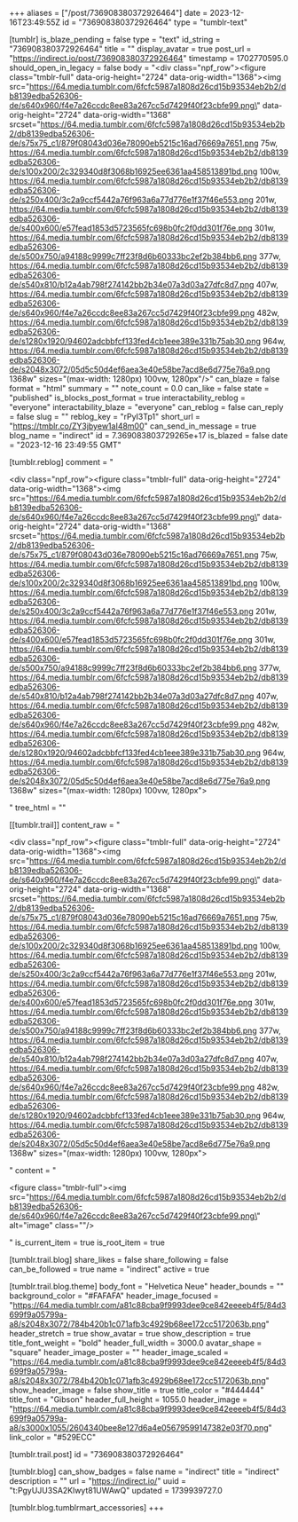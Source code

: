 +++
aliases = ["/post/736908380372926464"]
date = 2023-12-16T23:49:55Z
id = "736908380372926464"
type = "tumblr-text"

[tumblr]
is_blaze_pending = false
type = "text"
id_string = "736908380372926464"
title = ""
display_avatar = true
post_url = "https://indirect.io/post/736908380372926464"
timestamp = 1702770595.0
should_open_in_legacy = false
body = "<div class=\"npf_row\"><figure class=\"tmblr-full\" data-orig-height=\"2724\" data-orig-width=\"1368\"><img src=\"https://64.media.tumblr.com/6fcfc5987a1808d26cd15b93534eb2b2/db8139edba526306-de/s640x960/f4e7a26ccdc8ee83a267cc5d7429f40f23cbfe99.png\" data-orig-height=\"2724\" data-orig-width=\"1368\" srcset=\"https://64.media.tumblr.com/6fcfc5987a1808d26cd15b93534eb2b2/db8139edba526306-de/s75x75_c1/879f08043d036e78090eb5215c16ad76669a7651.png 75w, https://64.media.tumblr.com/6fcfc5987a1808d26cd15b93534eb2b2/db8139edba526306-de/s100x200/2c329340d8f3068b16925ee6361aa458513891bd.png 100w, https://64.media.tumblr.com/6fcfc5987a1808d26cd15b93534eb2b2/db8139edba526306-de/s250x400/3c2a9ccf5442a76f963a6a77d776e1f37f46e553.png 201w, https://64.media.tumblr.com/6fcfc5987a1808d26cd15b93534eb2b2/db8139edba526306-de/s400x600/e57fead1853d5723565fc698b0fc2f0dd301f76e.png 301w, https://64.media.tumblr.com/6fcfc5987a1808d26cd15b93534eb2b2/db8139edba526306-de/s500x750/a94188c9999c7ff23f8d6b60333bc2ef2b384bb6.png 377w, https://64.media.tumblr.com/6fcfc5987a1808d26cd15b93534eb2b2/db8139edba526306-de/s540x810/b12a4ab798f274142bb2b34e07a3d03a27dfc8d7.png 407w, https://64.media.tumblr.com/6fcfc5987a1808d26cd15b93534eb2b2/db8139edba526306-de/s640x960/f4e7a26ccdc8ee83a267cc5d7429f40f23cbfe99.png 482w, https://64.media.tumblr.com/6fcfc5987a1808d26cd15b93534eb2b2/db8139edba526306-de/s1280x1920/94602adcbbfcf133fed4cb1eee389e331b75ab30.png 964w, https://64.media.tumblr.com/6fcfc5987a1808d26cd15b93534eb2b2/db8139edba526306-de/s2048x3072/05d5c50d4ef6aea3e40e58be7acd8e6d775e76a9.png 1368w\" sizes=\"(max-width: 1280px) 100vw, 1280px\"/></figure></div>"
can_blaze = false
format = "html"
summary = ""
note_count = 0.0
can_like = false
state = "published"
is_blocks_post_format = true
interactability_reblog = "everyone"
interactability_blaze = "everyone"
can_reblog = false
can_reply = false
slug = ""
reblog_key = "rPyI3Tp1"
short_url = "https://tmblr.co/ZY3jbyew1aI48m00"
can_send_in_message = true
blog_name = "indirect"
id = 7.369083803729265e+17
is_blazed = false
date = "2023-12-16 23:49:55 GMT"

[tumblr.reblog]
comment = "<p><div class=\"npf_row\"><figure class=\"tmblr-full\" data-orig-height=\"2724\" data-orig-width=\"1368\"><img src=\"https://64.media.tumblr.com/6fcfc5987a1808d26cd15b93534eb2b2/db8139edba526306-de/s640x960/f4e7a26ccdc8ee83a267cc5d7429f40f23cbfe99.png\" data-orig-height=\"2724\" data-orig-width=\"1368\" srcset=\"https://64.media.tumblr.com/6fcfc5987a1808d26cd15b93534eb2b2/db8139edba526306-de/s75x75_c1/879f08043d036e78090eb5215c16ad76669a7651.png 75w, https://64.media.tumblr.com/6fcfc5987a1808d26cd15b93534eb2b2/db8139edba526306-de/s100x200/2c329340d8f3068b16925ee6361aa458513891bd.png 100w, https://64.media.tumblr.com/6fcfc5987a1808d26cd15b93534eb2b2/db8139edba526306-de/s250x400/3c2a9ccf5442a76f963a6a77d776e1f37f46e553.png 201w, https://64.media.tumblr.com/6fcfc5987a1808d26cd15b93534eb2b2/db8139edba526306-de/s400x600/e57fead1853d5723565fc698b0fc2f0dd301f76e.png 301w, https://64.media.tumblr.com/6fcfc5987a1808d26cd15b93534eb2b2/db8139edba526306-de/s500x750/a94188c9999c7ff23f8d6b60333bc2ef2b384bb6.png 377w, https://64.media.tumblr.com/6fcfc5987a1808d26cd15b93534eb2b2/db8139edba526306-de/s540x810/b12a4ab798f274142bb2b34e07a3d03a27dfc8d7.png 407w, https://64.media.tumblr.com/6fcfc5987a1808d26cd15b93534eb2b2/db8139edba526306-de/s640x960/f4e7a26ccdc8ee83a267cc5d7429f40f23cbfe99.png 482w, https://64.media.tumblr.com/6fcfc5987a1808d26cd15b93534eb2b2/db8139edba526306-de/s1280x1920/94602adcbbfcf133fed4cb1eee389e331b75ab30.png 964w, https://64.media.tumblr.com/6fcfc5987a1808d26cd15b93534eb2b2/db8139edba526306-de/s2048x3072/05d5c50d4ef6aea3e40e58be7acd8e6d775e76a9.png 1368w\" sizes=\"(max-width: 1280px) 100vw, 1280px\"></figure></div></p>"
tree_html = ""

[[tumblr.trail]]
content_raw = "<p><div class=\"npf_row\"><figure class=\"tmblr-full\" data-orig-height=\"2724\" data-orig-width=\"1368\"><img src=\"https://64.media.tumblr.com/6fcfc5987a1808d26cd15b93534eb2b2/db8139edba526306-de/s640x960/f4e7a26ccdc8ee83a267cc5d7429f40f23cbfe99.png\" data-orig-height=\"2724\" data-orig-width=\"1368\" srcset=\"https://64.media.tumblr.com/6fcfc5987a1808d26cd15b93534eb2b2/db8139edba526306-de/s75x75_c1/879f08043d036e78090eb5215c16ad76669a7651.png 75w, https://64.media.tumblr.com/6fcfc5987a1808d26cd15b93534eb2b2/db8139edba526306-de/s100x200/2c329340d8f3068b16925ee6361aa458513891bd.png 100w, https://64.media.tumblr.com/6fcfc5987a1808d26cd15b93534eb2b2/db8139edba526306-de/s250x400/3c2a9ccf5442a76f963a6a77d776e1f37f46e553.png 201w, https://64.media.tumblr.com/6fcfc5987a1808d26cd15b93534eb2b2/db8139edba526306-de/s400x600/e57fead1853d5723565fc698b0fc2f0dd301f76e.png 301w, https://64.media.tumblr.com/6fcfc5987a1808d26cd15b93534eb2b2/db8139edba526306-de/s500x750/a94188c9999c7ff23f8d6b60333bc2ef2b384bb6.png 377w, https://64.media.tumblr.com/6fcfc5987a1808d26cd15b93534eb2b2/db8139edba526306-de/s540x810/b12a4ab798f274142bb2b34e07a3d03a27dfc8d7.png 407w, https://64.media.tumblr.com/6fcfc5987a1808d26cd15b93534eb2b2/db8139edba526306-de/s640x960/f4e7a26ccdc8ee83a267cc5d7429f40f23cbfe99.png 482w, https://64.media.tumblr.com/6fcfc5987a1808d26cd15b93534eb2b2/db8139edba526306-de/s1280x1920/94602adcbbfcf133fed4cb1eee389e331b75ab30.png 964w, https://64.media.tumblr.com/6fcfc5987a1808d26cd15b93534eb2b2/db8139edba526306-de/s2048x3072/05d5c50d4ef6aea3e40e58be7acd8e6d775e76a9.png 1368w\" sizes=\"(max-width: 1280px) 100vw, 1280px\"></figure></div></p>"
content = "<p><figure class=\"tmblr-full\"><img src=\"https://64.media.tumblr.com/6fcfc5987a1808d26cd15b93534eb2b2/db8139edba526306-de/s640x960/f4e7a26ccdc8ee83a267cc5d7429f40f23cbfe99.png\" alt=\"image\" class=\"\"/></figure></p>"
is_current_item = true
is_root_item = true

[tumblr.trail.blog]
share_likes = false
share_following = false
can_be_followed = true
name = "indirect"
active = true

[tumblr.trail.blog.theme]
body_font = "Helvetica Neue"
header_bounds = ""
background_color = "#FAFAFA"
header_image_focused = "https://64.media.tumblr.com/a81c88cba9f9993dee9ce842eeeeb4f5/84d3699f9a05799a-a8/s2048x3072/784b420b1c071afb3c4929b68ee172cc5172063b.png"
header_stretch = true
show_avatar = true
show_description = true
title_font_weight = "bold"
header_full_width = 3000.0
avatar_shape = "square"
header_image_poster = ""
header_image_scaled = "https://64.media.tumblr.com/a81c88cba9f9993dee9ce842eeeeb4f5/84d3699f9a05799a-a8/s2048x3072/784b420b1c071afb3c4929b68ee172cc5172063b.png"
show_header_image = false
show_title = true
title_color = "#444444"
title_font = "Gibson"
header_full_height = 1055.0
header_image = "https://64.media.tumblr.com/a81c88cba9f9993dee9ce842eeeeb4f5/84d3699f9a05799a-a8/s3000x1055/2604340bee8e127d6a4e05679599147382e03f70.png"
link_color = "#529ECC"

[tumblr.trail.post]
id = "736908380372926464"

[tumblr.blog]
can_show_badges = false
name = "indirect"
title = "indirect"
description = ""
url = "https://indirect.io/"
uuid = "t:PgyUJU3SA2Klwyt81UWAwQ"
updated = 1739939727.0

[tumblr.blog.tumblrmart_accessories]
+++
